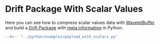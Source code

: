 # Drift Package With Scalar Values

Here you can see how to compress scalar values data with [WaveletBuffer](https://github.com/panda-official/WaveletBuffer)
and build a [Drift Package](../api/common.md) with [meta information](../api/meta.md) in Python.

```py title="python/examples/payload_with_scalars.py"
--8<-- "../python/examples/payload_with_scalars.py"
```
